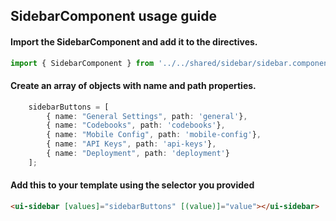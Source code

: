 ## SidebarComponent usage guide

#### Import the SidebarComponent and add it to the directives.

```typescript
import { SidebarComponent } from '../../shared/sidebar/sidebar.component';
```

#### Create an array of objects with name and path properties. 

```typescript
    sidebarButtons = [
        { name: "General Settings", path: 'general'},
        { name: "Codebooks", path: 'codebooks'},
        { name: "Mobile Config", path: 'mobile-config'},
        { name: "API Keys", path: 'api-keys'},
        { name: "Deployment", path: 'deployment'}
    ];
```

#### Add this to your template using the selector you provided

```html
<ui-sidebar [values]="sidebarButtons" [(value)]="value"></ui-sidebar>
```